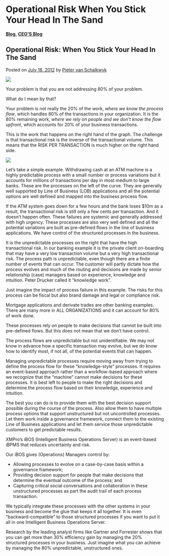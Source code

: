 # Operational Risk When You Stick Your Head In The Sand

[**Blog**](https://xmpro.com/category/blog/)**,** [**CEO'S Blog**](https://xmpro.com/category/blog/pieter-blog/)

## Operational Risk: When You Stick Your Head In The Sand

Posted on [July 18, 2012](https://xmpro.com/unpredictable-processes/) by [Pieter van Schalkwyk](https://xmpro.com/author/pietervs/)

[![](https://xmpro.com/wp-content/uploads/2012/07/Unpredictable.png)](https://xmpro.com/wp-content/uploads/2012/07/Unpredictable.png)

Your problem is that you are not addressing 80% of your problem.

What do I mean by that?

Your problem is not really the 20% of the work, _where we know the process flow_, which handles 80% of the transactions in your organization. It is the 80% remaining work, _where we rely on people and we don’t know the flow upfront_, which accounts for 20% of your business transactions.

This is the work that happens on the right hand of the graph. The challenge is that transactional risk is the inverse of the transactional volume. This means that the RISK PER TRANSACTION is much higher on the right hand side.

[![](https://xmpro.com/wp-content/uploads/2012/07/GraphUnpredictable2.png)](https://xmpro.com/info/unpredictable-process/)

Let’s take a simple example. Withdrawing cash at an ATM machine is a highly predictable process with a small number or process variations but it accounts for millions of transactions per day in most medium to large banks. These are the processes on the left of the curve. They are generally well supported by Line of Business (LOB) applications and all the potential options are well defined and mapped into the business process flow.

If the ATM system goes down for a few hours and the bank loses $10m as a result, the transactional risk is still only a few cents per transaction. And it doesn’t happen often. These failures are systemic and generally addressed with high urgency. These processes are also very well defined and all the potential variations are built as pre-defined flows in the line of business applications. We have control of the structured processes in the business.

It is the unpredictable processes on the right that have the high transactional risk. In our banking example it is the private client on-boarding that may have a very low transaction volume but a very high transactional risk. The process path is unpredictable, even though there are a finite number of events that can occur. The customer will partly dictate how the process evolves and much of the routing and decisions are made by senior relationship (case) managers based on experience, knowledge and intuition. Peter Drucker called it “knowledge work”.

Just imagine the impact of process failure in this example. The risks for this process can be fiscal but also brand damage and legal or compliance risk.

Mortgage applications and derivate trades are other banking examples. There are many more in ALL ORGANIZATIONS and it can account for 80% of work done.

These processes rely on people to make decisions that cannot be built into pre-defined flows. But this does not mean that we don’t have control.

The process flows are unpredictable but not unidentifiable. We may not know in advance how a specific transaction may evolve, but we do know how to identify most, if not all, of the potential events that can happen.

Managing unpredictable processes require moving away from trying to define the process flow for these “knowledge-style” processes. It requires an event-based approach rather than a workflow-based approach where we recognize that the “machine” cannot make decisions for these processes. It is best left to people to make the right decisions and determine the process flow based on their knowledge, experience and intuition.

The best you can do is to provide them with the best decision support possible during the course of the process. Also allow them to have multiple process options that support unstructured but not uncontrolled processes. Let them work inside a governance framework, connect them to the existing Line of Business applications and let them service those unpredictable customers to get predictable results.

XMPro’s iBOS (Intelligent Business Operations Server) is an event-based iBPMS that reduces uncertainty and risk.

Our iBOS gives (Operations) Managers control by:

* Allowing processes to evolve on a case-by-case basis within a governance framework;
* Providing decision support for people that make decisions that determine the eventual outcome of the process; and
* Capturing critical social conversations and collaboration in these unstructured processes as part the audit trail of each process transaction.

We typically integrate these processes with the other systems in your business and become the glue that keeps it all together. It is even “backward-compatible” to those structured processes if you want to put it all in one Intelligent Business Operations Server.

Research by the leading analyst firms like Gartner and Forrester shows that you can get more than 30% efficiency gain by managing the 20% structured processes in your business. Just imagine what you can achieve by managing the 80% unpredictable, unstructured ones.

